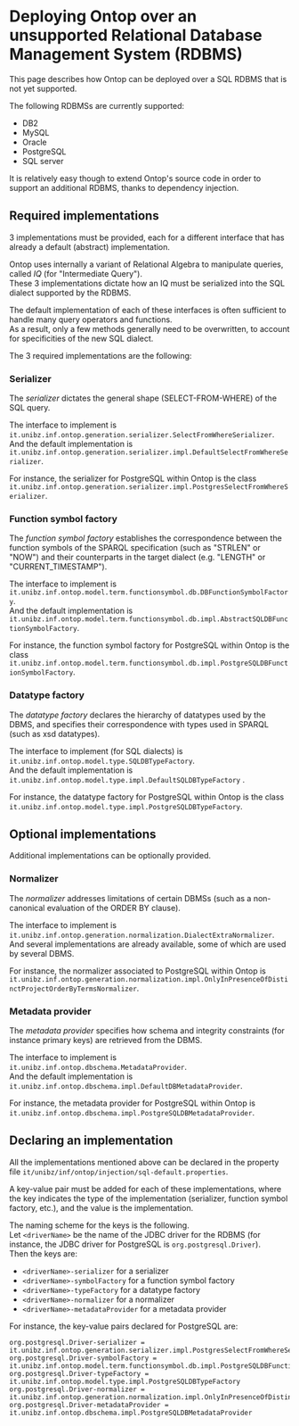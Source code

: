 # Deploying Ontop over an unsupported Relational Database Management System (RDBMS)

This page describes how Ontop can be deployed over a SQL RDBMS that is not yet supported.

The following RDBMSs are currently supported:

* DB2
* MySQL
* Oracle
* PostgreSQL
* SQL server

It is relatively easy though to extend Ontop's source code in order to support an additional RDBMS, thanks to dependency injection.

## Required implementations

3 implementations must be provided, each for a different interface that has already a default (abstract) implementation.

Ontop uses internally a variant of Relational Algebra to manipulate queries, called *IQ* (for "Intermediate Query").  
These 3 implementations dictate how an IQ must be serialized into the SQL dialect supported by the RDBMS.

The default implementation of each of these interfaces is often sufficient to handle many query operators and functions.  
As a result, only a few methods generally need to be overwritten,
to account for specificities of the new SQL dialect. 

The 3 required implementations are the following:

### Serializer

The *serializer* dictates the general shape (SELECT-FROM-WHERE) of the SQL query.  

The interface to implement is `it.unibz.inf.ontop.generation.serializer.SelectFromWhereSerializer`.  
And the default implementation is `it.unibz.inf.ontop.generation.serializer.impl.DefaultSelectFromWhereSerializer`.  

For instance, the serializer for PostgreSQL within Ontop is the class `it.unibz.inf.ontop.generation.serializer.impl.PostgresSelectFromWhereSerializer`.

### Function symbol factory 

The *function symbol factory* establishes the correspondence between the function symbols of the SPARQL specification (such as "STRLEN" or "NOW") and their counterparts in the target dialect (e.g. "LENGTH" or "CURRENT_TIMESTAMP").  

The interface to implement is `it.unibz.inf.ontop.model.term.functionsymbol.db.DBFunctionSymbolFactory`.  
And the default implementation is `it.unibz.inf.ontop.model.term.functionsymbol.db.impl.AbstractSQLDBFunctionSymbolFactory`.  

For instance, the function symbol factory for PostgreSQL within Ontop is the class `it.unibz.inf.ontop.model.term.functionsymbol.db.impl.PostgreSQLDBFunctionSymbolFactory`.

### Datatype factory 

The *datatype factory* declares the hierarchy of datatypes used by the DBMS, and specifies their correspondence with types used in SPARQL (such as xsd datatypes).  

The interface to implement (for SQL dialects) is `it.unibz.inf.ontop.model.type.SQLDBTypeFactory`.  
And the default implementation is `it.unibz.inf.ontop.model.type.impl.DefaultSQLDBTypeFactory` .  

For instance, the datatype factory for PostgreSQL within Ontop is the class `it.unibz.inf.ontop.model.type.impl.PostgreSQLDBTypeFactory`.

## Optional implementations

Additional implementations can be optionally provided.

### Normalizer

The *normalizer* addresses limitations of certain DBMSs (such as a non-canonical evaluation of the ORDER BY clause).  

The interface to implement is `it.unibz.inf.ontop.generation.normalization.DialectExtraNormalizer`.  
And several implementations are already available, some of which are used by several DBMS.  

For instance, the normalizer associated to PostgreSQL within Ontop is `it.unibz.inf.ontop.generation.normalization.impl.OnlyInPresenceOfDistinctProjectOrderByTermsNormalizer`.


### Metadata provider
The *metadata provider* specifies how schema and integrity constraints (for instance primary keys) are retrieved from the DBMS.  

The interface to implement is `it.unibz.inf.ontop.dbschema.MetadataProvider`.  
And the default implementation is `it.unibz.inf.ontop.dbschema.impl.DefaultDBMetadataProvider`.  

For instance, the metadata provider for PostgreSQL within Ontop is `it.unibz.inf.ontop.dbschema.impl.PostgreSQLDBMetadataProvider`.


## Declaring an implementation
All the implementations mentioned above can be declared in the property file
`it/unibz/inf/ontop/injection/sql-default.properties`.

A key-value pair must be added for each of these implementations, where the key indicates the type of the implementation (serializer, function symbol factory, etc.), and the value is the implementation.

The naming scheme for the keys is the following.  
Let `<driverName>` be the name of the JDBC driver for the RDBMS (for instance, the JDBC driver for PostgreSQL is `org.postgresql.Driver`).  
Then the keys are:

* `<driverName>-serializer` for a serializer
* `<driverName>-symbolFactory` for a function symbol factory
* `<driverName>-typeFactory` for a datatype factory
* `<driverName>-normalizer` for a normalizer
* `<driverName>-metadataProvider` for a metadata provider

For instance, the key-value pairs declared for PostgreSQL are:
```
org.postgresql.Driver-serializer = it.unibz.inf.ontop.generation.serializer.impl.PostgresSelectFromWhereSerializer
org.postgresql.Driver-symbolFactory = it.unibz.inf.ontop.model.term.functionsymbol.db.impl.PostgreSQLDBFunctionSymbolFactory
org.postgresql.Driver-typeFactory = it.unibz.inf.ontop.model.type.impl.PostgreSQLDBTypeFactory
org.postgresql.Driver-normalizer = it.unibz.inf.ontop.generation.normalization.impl.OnlyInPresenceOfDistinctProjectOrderByTermsNormalizer
org.postgresql.Driver-metadataProvider = it.unibz.inf.ontop.dbschema.impl.PostgreSQLDBMetadataProvider
```
